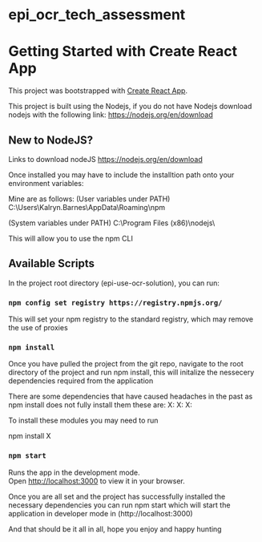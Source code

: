# epi_ocr_tech_assessment

# Getting Started with Create React App

This project was bootstrapped with [Create React App](https://github.com/facebook/create-react-app).

This project is built using the Nodejs, if you do not have Nodejs download nodejs with the following link: https://nodejs.org/en/download

## New to NodeJS?

Links to download nodeJS https://nodejs.org/en/download

Once installed you may have to include the installtion path onto your environment variables:

Mine are as follows:
(User variables under PATH)
C:\Users\Kalryn.Barnes\AppData\Roaming\npm

(System variables under PATH)
C:\Program Files (x86)\nodejs\

This will allow you to use the npm CLI

## Available Scripts

In the project root directory (epi-use-ocr-solution), you can run:

### `npm config set registry https://registry.npmjs.org/`

This will set your npm registry to the standard registry, which may remove the use of proxies

### `npm install`

Once you have pulled the project from the git repo, navigate to the root directory of the project and run npm install, this will initalize the nessecery dependencies required from the application

There are some dependencies that have caused headaches in the past as npm install does not fully install them these are:
X:
X:
X:

To install these modules you may need to run

npm install X

### `npm start`

Runs the app in the development mode.\
Open [http://localhost:3000](http://localhost:3000) to view it in your browser.

Once you are all set and the project has successfully installed the necessary dependencies you can run npm start which will start the application in developer mode in (http://localhost:3000)

And that should be it all in all, hope you enjoy and happy hunting